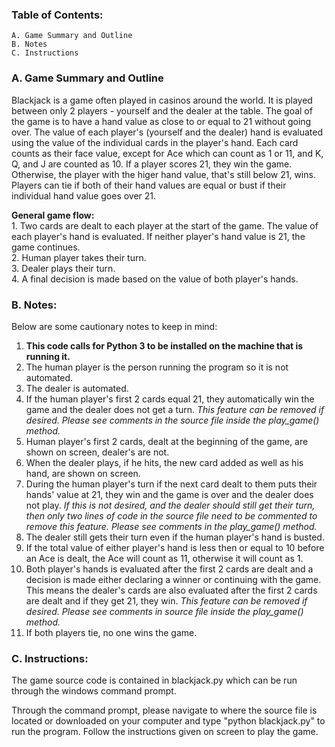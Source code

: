### Table of Contents:
    A. Game Summary and Outline
    B. Notes
    C. Instructions
    
### A. Game Summary and Outline
Blackjack is a game often played in casinos around the world. It is played between only 2 players - yourself and the dealer at the table. The goal of the game is to have a hand value as close to or equal to 21 without going over. The value of each player's (yourself and the dealer) hand is evaluated using the value of the individual cards in the player's hand. Each card counts as their face value, except for Ace which can count as 1 or 11, and K, Q, and J are counted as 10. If a player scores 21, they win the game. Otherwise, the player with the higer hand value, that's still below 21, wins. Players can tie if both of their hand values are equal or bust if their individual hand value goes over 21.

  **General game flow:**  
          1. Two cards are dealt to each player at the start of the game. The value of each player's hand is evaluated. If neither player's hand value is 21, the game continues.  
	  2. Human player takes their turn.  
	  3. Dealer plays their turn.   
	  4. A final decision is made based on the value of both player's hands.  

### B. Notes:
Below are some cautionary notes to keep in mind: 
1. **This code calls for Python 3 to be installed on the machine that is running it.**
2. The human player is the person running the program so it is not automated. 
3. The dealer is automated.
4. If the human player's first 2 cards equal 21, they automatically win the game and the dealer does not get a turn. 
		_This feature can be removed if desired. Please see comments in the source file inside the play_game() method._
5. Human player's first 2 cards, dealt at the beginning of the game, are shown on screen, dealer's are not. 
6. When the dealer plays, if he hits, the new card added as well as his hand, are shown on screen.
7. During the human player's turn if the next card dealt to them puts their hands' value at 21, they win and the game is over and the dealer does not play. 
		_If this is not desired, and the dealer should still get their turn, then only two lines of code in the source file         need to be commented to remove this feature. Please see comments in the play_game() method._
8. The dealer still gets their turn even if the human player's hand is busted.
9. If the total value of either player's hand is less then or equal to 10 before an Ace is dealt, the Ace will count as 
	11, otherwise it will count as 1.
10. Both player's hands is evaluated after the first 2 cards are dealt and a decision is made either declaring a winner or continuing with the game. This means the dealer's cards are also evaluated after the first 2 cards are dealt and if they get 21, they win.
		_This feature can be removed if desired. Please see comments in source file inside the play_game() method._
11. If both players tie, no one wins the game.

### C. Instructions:
The game source code is contained in blackjack.py which can be run through the windows command prompt.

Through the command prompt, please navigate to where the source file is located or downloaded on your computer and type "python blackjack.py" to run the program. Follow the instructions given on screen to play the game.

